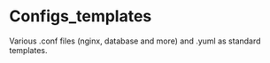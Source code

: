 # Configs_templates

Various .conf files (nginx, database and more) and .yuml as standard templates.
